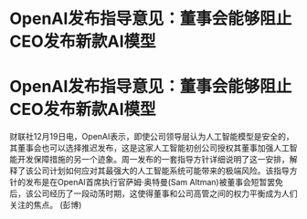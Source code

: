 # OpenAI发布指导意见：董事会能够阻止CEO发布新款AI模型

# OpenAI发布指导意见：董事会能够阻止CEO发布新款AI模型

财联社12月19日电，OpenAI表示，即使公司领导层认为人工智能模型是安全的，其董事会也可以选择推迟发布，这是这家人工智能初创公司授权其董事加强人工智能开发保障措施的另一个迹象。周一发布的一套指导方针详细说明了这一安排，解释了该公司计划如何应对其最强大的人工智能系统可能带来的极端风险。该指导方针的发布是在OpenAI首席执行官萨姆·奥特曼(Sam
Altman)被董事会短暂罢免后，该公司经历了一段动荡时期，这使得董事和公司高管之间的权力平衡成为人们关注的焦点。 (彭博)

